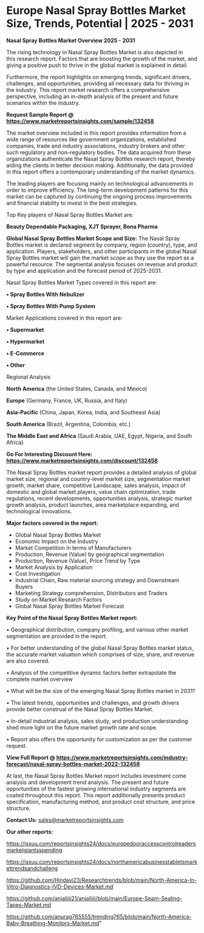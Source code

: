 # Europe Nasal Spray Bottles Market Size, Trends, Potential | 2025 - 2031

<Strong> Nasal Spray Bottles Market Overview 2025 - 2031</strong>

The rising technology in Nasal Spray Bottles Market is also depicted in this research report. Factors that are boosting the growth of the market, and giving a positive push to thrive in the global market is explained in detail.

Furthermore, the report highlights on emerging trends, significant drivers, challenges, and opportunities, providing all necessary data for thriving in the industry. This report market research offers a comprehensive perspective, including an in-depth analysis of the present and future scenarios within the industry.

<strong>Request Sample Report @ <a href=https://www.marketreportsinsights.com/sample/132458>https://www.marketreportsinsights.com/sample/132458</a></strong>

The market overview included in this report provides information from a wide range of resources like government organizations, established companies, trade and industry associations, industry brokers and other such regulatory and non-regulatory bodies. The data acquired from these organizations authenticate the Nasal Spray Bottles research report, thereby aiding the clients in better decision making. Additionally, the data provided in this report offers a contemporary understanding of the market dynamics.

The leading players are focusing mainly on technological advancements in order to improve efficiency. The long-term development patterns for this market can be captured by continuing the ongoing process improvements and financial stability to invest in the best strategies.

Top Key players of Nasal Spray Bottles Market are:

<strong>Beauty Dependable Packaging, XJT Sprayer, Bona Pharma</strong>

<strong><b>Global Nasal Spray Bottles Market Scope and Size:</b></strong>
The Nasal Spray Bottles market is declared segment by company, region (country), type, and application. Players, stakeholders, and other participants in the global Nasal Spray Bottles market will gain the market scope as they use the report as a powerful resource. The segmental analysis focuses on revenue and product by type and application and the forecast period of 2025-2031.

Nasal Spray Bottles Market Types covered in this report are:

<strong>• Spray Bottles With Nebulizer

• Spray Bottles With Pump System</strong>

Market Applications covered in this report are:

<strong>• Supermarket

• Hypermarket

• E-Commerce

• Other</strong> 

Regional Analysis

<strong>North America</strong> (the United States, Canada, and Mexico)

<strong>Europe</strong> (Germany, France, UK, Russia, and Italy)

<strong>Asia-Pacific</strong> (China, Japan, Korea, India, and Southeast Asia)

<strong>South America</strong> (Brazil, Argentina, Colombia, etc.)

<strong>The Middle East and Africa</strong> (Saudi Arabia, UAE, Egypt, Nigeria, and South Africa)

<strong>Go For Interesting Discount Here: <a href=https://www.marketreportsinsights.com/discount/132458>https://www.marketreportsinsights.com/discount/132458</a></strong>

The Nasal Spray Bottles market report provides a detailed analysis of global market size, regional and country-level market size, segmentation market growth, market share, competitive Landscape, sales analysis, impact of domestic and global market players, value chain optimization, trade regulations, recent developments, opportunities analysis, strategic market growth analysis, product launches, area marketplace expanding, and technological innovations.

<strong><b>Major factors covered in the report:</b></strong>
<ul>
  <li>Global Nasal Spray Bottles Market </li>
  <li>Economic Impact on the Industry</li>
  <li>Market Competition in terms of Manufacturers</li>
  <li>Production, Revenue (Value) by geographical segmentation</li>
  <li>Production, Revenue (Value), Price Trend by Type</li>
  <li>Market Analysis by Application</li>
  <li>Cost Investigation</li>
  <li>Industrial Chain, Raw material sourcing strategy and Downstream Buyers</li>
  <li>Marketing Strategy comprehension, Distributors and Traders</li>
  <li>Study on Market Research Factors</li>
  <li>Global Nasal Spray Bottles Market Forecast</li>
</ul>

<strong><b>Key Point of the Nasal Spray Bottles Market report:</b></strong>

• Geographical distribution, company profiling, and various other market segmentation are provided in the report.

• For better understanding of the global Nasal Spray Bottles market status, the accurate market valuation which comprises of size, share, and revenue are also covered.

• Analysis of the competitive dynamic factors better extrapolate the complete market overview

• What will be the size of the emerging Nasal Spray Bottles market in 2031?

• The latest trends, opportunities and challenges, and growth drivers provide better construal of the Nasal Spray Bottles Market.

• In-detail industrial analysis, sales study, and production understanding shed more light on the future market growth rate and scope.

• Report also offers the opportunity for customization as per the customer request.

<strong><b>View Full Report @ <a href=https://www.marketreportsinsights.com/industry-forecast/nasal-spray-bottles-market-2022-132458>https://www.marketreportsinsights.com/industry-forecast/nasal-spray-bottles-market-2022-132458</a></b></strong>


At last, the Nasal Spray Bottles Market report includes investment come analysis and development trend analysis. The present and future opportunities of the fastest growing international industry segments are coated throughout this report. This report additionally presents product specification, manufacturing method, and product cost structure, and price structure.

<strong>Contact Us:</strong>
sales@marketreportsinsights.com

<strong>Our other reports:</strong>

<a href=https://issuu.com/reportsinsights24/docs/europedooraccesscontrolreadersmarketgiantsspending>https://issuu.com/reportsinsights24/docs/europedooraccesscontrolreadersmarketgiantsspending</a>

<a href=https://issuu.com/reportsinsights24/docs/northamericabusinesstabletsmarkettrendsandchalleng>https://issuu.com/reportsinsights24/docs/northamericabusinesstabletsmarkettrendsandchalleng</a>

<a href=https://github.com/Hindavi23/Researchtrends/blob/main/North-America-In-Vitro-Diagnostics-IVD-Devices-Market.md>https://github.com/Hindavi23/Researchtrends/blob/main/North-America-In-Vitro-Diagnostics-IVD-Devices-Market.md</a>

<a href=https://github.com/anjaliiii21/anjaliiii/blob/main/Europe-Seam-Sealing-Tapes-Market.md>https://github.com/anjaliiii21/anjaliiii/blob/main/Europe-Seam-Sealing-Tapes-Market.md</a>

<a href=https://github.com/anurag765555/trending765/blob/main/North-America-Baby-Breathing-Monitors-Market.md>https://github.com/anurag765555/trending765/blob/main/North-America-Baby-Breathing-Monitors-Market.md</a>"
